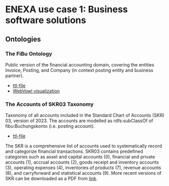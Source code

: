 # ENEXA use case 1: Business software solutions


## Ontologies

### The FiBu Ontology
Public version of the financial accounting domain, covering the entities Invoice, Posting, and Company (in context posting entity and business partner).
- [ttl-file](ontology/public_ACS_fibu_ontology.ttl)
- [WebVowl visualization](https://service.tib.eu/webvowl/#iri=https://raw.githubusercontent.com/EnexaProject/enexa-use-case-1-business-software-solutions/refs/heads/main/ontology/public_ACS_fibu_ontology.ttl)

### The Accounts of SKR03 Taxonomy
Taxonomy of all accounts included in the Standard Chart of Accounts (SKR) 03, version of 2023. The accounts are modelled as rdfs:subClassOf of fibu:Buchungskonto (i.e. posting account). 
- [ttl-file](ontology/public_accounts_skr3.ttl)

The SKR is a comprehensive list of accounts used to systematically record and categorize financial transactions. SKR03 contains predefined categories such as asset and capital accounts (0), financial and private accounts (1), accrual accounts (2), goods receipt and inventory accounts (3), operating expenses (4), inventories of products (7), revenue accounts (8), and carryforward and statistical accounts (9).
More recent versions of SKR can be downloaded as a PDF from [link](https://www.datev.de/web/de/datev-shop/material/kontenrahmen-datev-skr-03/).



